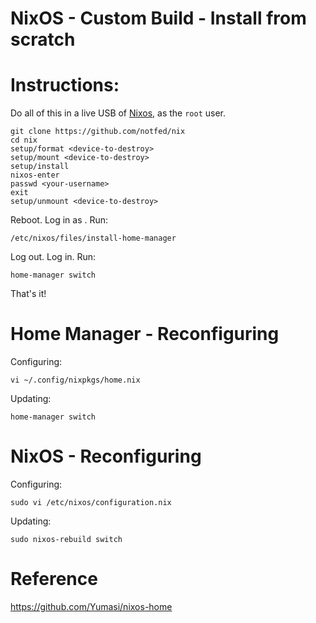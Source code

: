 # NixOS - Custom Build - Install from scratch

# Instructions:

Do all of this in a live USB of [Nixos](https://nixos.org/download.html), as the `root` user.


```
git clone https://github.com/notfed/nix
cd nix
setup/format <device-to-destroy>
setup/mount <device-to-destroy>
setup/install
nixos-enter
passwd <your-username>
exit
setup/unmount <device-to-destroy>
```

Reboot. Log in as <your-username>. Run:

```
/etc/nixos/files/install-home-manager
```

Log out. Log in. Run:

```
home-manager switch
```

That's it!

# Home Manager - Reconfiguring

Configuring:

```
vi ~/.config/nixpkgs/home.nix
```

Updating:

```
home-manager switch
```

# NixOS - Reconfiguring

Configuring:

```
sudo vi /etc/nixos/configuration.nix 
```

Updating:

```
sudo nixos-rebuild switch
```

# Reference

https://github.com/Yumasi/nixos-home


